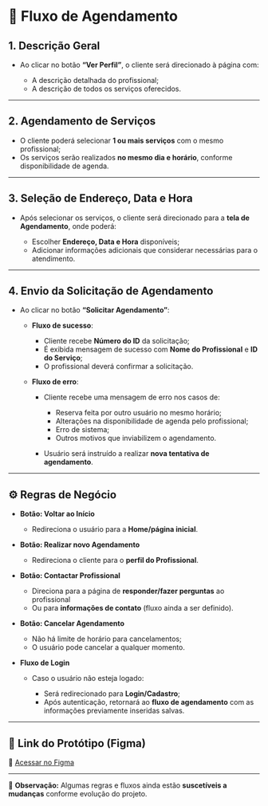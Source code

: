 # 📌 Fluxo de Agendamento

## 1. Descrição Geral

* Ao clicar no botão **“Ver Perfil”**, o cliente será direcionado à página com:

  * A descrição detalhada do profissional;
  * A descrição de todos os serviços oferecidos.

---

## 2. Agendamento de Serviços

* O cliente poderá selecionar **1 ou mais serviços** com o mesmo profissional;
* Os serviços serão realizados **no mesmo dia e horário**, conforme disponibilidade de agenda.

---

## 3. Seleção de Endereço, Data e Hora

* Após selecionar os serviços, o cliente será direcionado para a **tela de Agendamento**, onde poderá:

  * Escolher **Endereço, Data e Hora** disponíveis;
  * Adicionar informações adicionais que considerar necessárias para o atendimento.

---

## 4. Envio da Solicitação de Agendamento

* Ao clicar no botão **“Solicitar Agendamento”**:

  * **Fluxo de sucesso**:

    * Cliente recebe **Número do ID** da solicitação;
    * É exibida mensagem de sucesso com **Nome do Profissional** e **ID do Serviço**;
    * O profissional deverá confirmar a solicitação.
  * **Fluxo de erro**:

    * Cliente recebe uma mensagem de erro nos casos de:

      * Reserva feita por outro usuário no mesmo horário;
      * Alterações na disponibilidade de agenda pelo profissional;
      * Erro de sistema;
      * Outros motivos que inviabilizem o agendamento.
    * Usuário será instruído a realizar **nova tentativa de agendamento**.

---

## ⚙️ Regras de Negócio

* **Botão: Voltar ao Início**

  * Redireciona o usuário para a **Home/página inicial**.

* **Botão: Realizar novo Agendamento**

  * Redireciona o cliente para o **perfil do Profissional**.

* **Botão: Contactar Profissional**

  * Direciona para a página de **responder/fazer perguntas** ao profissional
  * Ou para **informações de contato** (fluxo ainda a ser definido).

* **Botão: Cancelar Agendamento**

  * Não há limite de horário para cancelamentos;
  * O usuário pode cancelar a qualquer momento.

* **Fluxo de Login**

  * Caso o usuário não esteja logado:

    * Será redirecionado para **Login/Cadastro**;
    * Após autenticação, retornará ao **fluxo de agendamento** com as informações previamente inseridas salvas.

---

## 🎨 Link do Protótipo (Figma)

🔗 [Acessar no Figma](https://www.figma.com/design/NtXWClFNNGscXzSd38vwmX/Squad-Design_ConectaBem_v.28.07.25?node-id=9401-64487&t=SzSh1ojoCdsRxNg5-1)

---

📌 **Observação:** Algumas regras e fluxos ainda estão **suscetíveis a mudanças** conforme evolução do projeto.
